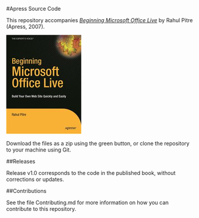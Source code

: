 #Apress Source Code

This repository accompanies [*Beginning Microsoft Office Live*](http://www.apress.com/9781590598795) by Rahul Pitre (Apress, 2007).

![Cover image](9781590598795.jpg)

Download the files as a zip using the green button, or clone the repository to your machine using Git.

##Releases

Release v1.0 corresponds to the code in the published book, without corrections or updates.

##Contributions

See the file Contributing.md for more information on how you can contribute to this repository.
